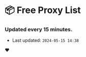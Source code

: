 # :package: Free Proxy List
### Updated every 15 minutes.

- Last updated: `2024-05-15 14:38`

:heart:
